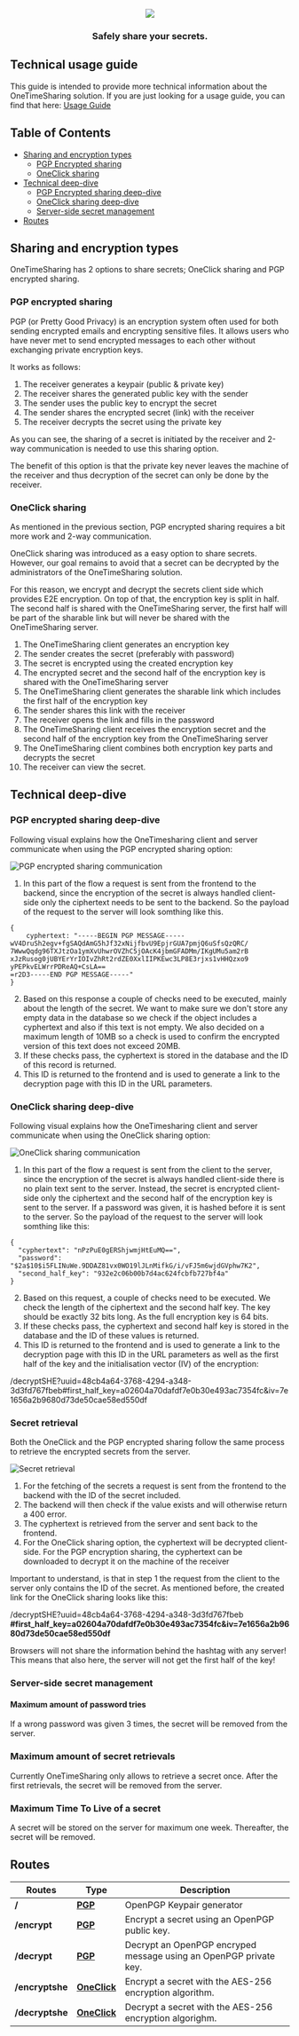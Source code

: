 <p align="center">
<img src="./app/src/assets/logo-white.png"/>
</p>
<h3 align="center">Safely share your secrets.</h3>

## Technical usage guide
This guide is intended to provide more technical information about the OneTimeSharing solution. If you are just looking for a usage guide, you can find that here: [Usage Guide](USAGE_GUIDE.md)

## Table of Contents

- [Sharing and encryption types](#sharing-and-encryption-types)
  - [PGP Encrypted sharing](#pgp-encrypted-sharing)
  - [OneClick sharing](#oneclick-sharing)
- [Technical deep-dive](#technical-deep-dive)
  - [PGP Encrypted sharing deep-dive](#pgp-encrypted-sharing-deep-dive)
  - [OneClick sharing deep-dive](#oneclick-sharing-deep-dive)
  - [Server-side secret management](#server-side-secret-management)
- [Routes](#routes)

## Sharing and encryption types

OneTimeSharing has 2 options to share secrets; OneClick sharing and PGP encrypted sharing.

### PGP encrypted sharing

PGP (or Pretty Good Privacy) is an encryption system often used for both sending encrypted emails and encrypting sensitive files. It allows users who have never met to send encrypted messages to each other without exchanging private encryption keys. 

It works as follows:

1. The receiver generates a keypair (public & private key)
1. The receiver shares the generated public key with the sender
1. The sender uses the public key to encrypt the secret
1. The sender shares the encrypted secret (link) with the receiver
1. The receiver decrypts the secret using the private key

As you can see, the sharing of a secret is initiated by the receiver and 2-way communication is needed to use this sharing option.

The benefit of this option is that the private key never leaves the machine of the receiver and thus decryption of the secret can only be done by the receiver.

### OneClick sharing

As mentioned in the previous section, PGP encrypted sharing requires a bit more work and 2-way communication.

OneClick sharing was introduced as a easy option to share secrets. However, our goal remains to avoid that a secret can be decrypted by the administrators of the OneTimeSharing solution.

For this reason, we encrypt and decrypt the secrets client side which provides E2E encryption. On top of that, the encryption key is split in half. The second half is shared with the OneTimeSharing server, the first half will be part of the sharable link but will never be shared with the OneTimeSharing server.

1. The OneTimeSharing client generates an encryption key
1. The sender creates the secret (preferably with password)
1. The secret is encrypted using the created encryption key
1. The encrypted secret and the second half of the encryption key is shared with the OneTimeSharing server
1. The OneTimeSharing client generates the sharable link which includes the first half of the encryption key
1. The sender shares this link with the receiver
1. The receiver opens the link and fills in the password
1. The OneTimeSharing client receives the encryption secret and the second half of the encryption key from the OneTimeSharing server
1. The OneTimeSharing client combines both encryption key parts and decrypts the secret
1. The receiver can view the secret.


## Technical deep-dive

### PGP encrypted sharing deep-dive

Following visual explains how the OneTimesharing client and server communicate when using the PGP encrypted sharing option:

![PGP encrypted sharing communication](screenshots/PGP-communication.png)

1. In this part of the flow a request is sent from the frontend to the backend, since the encryption of the secret is always handled client-side only the ciphertext needs to be sent to the backend. So the payload of the request to the server will look somthing like this.

```
{
    cyphertext: "-----BEGIN PGP MESSAGE-----wV4DruSh2egv+fgSAQdAmG5hJf32xNijfbvU9EpjrGUA7pmjQ6uSfsQzQRC/
7WwwQqdg96TXJtzOa1ymXvUhwrOVZhC5jOAcK4jbmGFADMm/IKgUMu5am2rB
xJzRusog0jUBYErYrIOIvZhRt2rdZE0XxlIIPKEwc3LP8E3rjxs1vHHQzxo9
yPEPkvELWrrPDReAQ+CsLA==
=r2D3-----END PGP MESSAGE-----"
}
```

2. Based on this response a couple of checks need to be executed, mainly about the length of the secret. We want to make sure we don't store any empty data in the database so we check if the object includes a cyphertext and also if this text is not empty. We also decided on a maximum length of 10MB so a check is used to confirm the encrypted version of this text does not exceed 20MB.
2. If these checks pass, the cyphertext is stored in the database and the ID of this record is returned.
2. This ID is returned to the frontend and is used to generate a link to the decryption page with this ID in the URL parameters.

### OneClick sharing deep-dive

Following visual explains how the OneTimesharing client and server communicate when using the OneClick sharing option:

![OneClick sharing communication](screenshots/OneClick-communication.png)

1. In this part of the flow a request is sent from the client to the server, since the encryption of the secret is always handled client-side there is no plain text sent to the server. Instead, the secret is encrypted client-side only the ciphertext and the second half of the encryption key is sent to the server. If a password was given, it is hashed before it is sent to the server. So the payload of the request to the server will look somthing like this:

```
{
  "cyphertext": "nPzPuE0gERShjwmjHtEuMQ==",
  "password": 
"$2a$10$i5FLINuWe.9DDAZ81vx0WO19lJLnMifkG/i/vFJ5m6wjdGVphw7K2",
  "second_half_key": "932e2c06b00b7d4ac624fcbfb727bf4a"
}
```

2. Based on this request, a couple of checks need to be executed. We check the length of the ciphertext and the second half key. The key should be exactly 32 bits long. As the full encryption key is 64 bits.
2. If these checks pass, the cyphertext and second half key is stored in the database and the ID of these values is returned.
2. This ID is returned to the frontend and is used to generate a link to the decryption page with this ID in the URL parameters as well as the first half of the key and the initialisation vector (IV) of the encryption:

/decryptSHE?uuid=48cb4a64-3768-4294-a348-3d3fd767fbeb#first_half_key=a02604a70dafdf7e0b30e493ac7354fc&iv=7e1656a2b9680d73de50cae58ed550df


### Secret retrieval
Both the OneClick and the PGP encrypted sharing follow the same process to retrieve the encrypted secrets from the server.

![Secret retrieval](screenshots/secret-retrieval.png)

1. For the fetching of the secrets a request is sent from the frontend to the backend with the ID of the secret included.
2. The backend will then check if the value exists and will otherwise return a 400 error.
3. The cyphertext is retrieved from the server and sent back to the frontend.
4. For the OneClick sharing option, the cyphertext will be decrypted client-side. For the PGP encryption sharing, the cyphertext can be downloaded to decrypt it on the machine of the receiver

Important to understand, is that in step 1 the request from the client to the server only contains the ID of the secret. 
As mentioned before, the created link for the OneClick sharing looks like this:

/decryptSHE?uuid=48cb4a64-3768-4294-a348-3d3fd767fbeb **#first_half_key=a02604a70dafdf7e0b30e493ac7354fc&iv=7e1656a2b9680d73de50cae58ed550df**

Browsers will not share the information behind the hashtag with any server! This means that also here, the server will not get the first half of the key!

### Server-side secret management

#### Maximum amount of password tries
If a wrong password was given 3 times, the secret will be removed from the server.

### Maximum amount of secret retrievals
Currently OneTimeSharing only allows to retrieve a secret once. After the first retrievals, the secret will be removed from the server.

### Maximum Time To Live of a secret
A secret will be stored on the server for maximum one week. Thereafter, the secret will be removed.

## Routes

| Routes          | Type                                     | Description                                                       |
| --------------- | ---------------------------------------- | ----------------------------------------------------------------- |
| **/**           | [**PGP**](#pgp-encrypted-sharing) | OpenPGP Keypair generator                                         |
| **/encrypt**    | [**PGP**](#pgp-encrypted-sharing) | Encrypt a secret using an OpenPGP public key.                     |
| **/decrypt**    | [**PGP**](#pgp-encrypted-sharing) | Decrypt an OpenPGP encryped message using an OpenPGP private key. |
| **/encryptshe** | [**OneClick**](#one-click-sharing)       | Encrypt a secret with the AES-256 encryption algorithm.           |
| **/decryptshe** | [**OneClick**](#one-click-sharing)       | Decrypt a secret with the AES-256 encryption algorighm.           |
